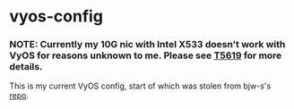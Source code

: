 # vyos-config
### NOTE: Currently my 10G nic with Intel X533 doesn't work with VyOS for reasons unknown to me. Please see [T5619](https://vyos.dev/T5619) for more details.

This is my current VyOS config, start of which was stolen from bjw-s's [repo](https://github.com/bjw-s/vyos-config).
